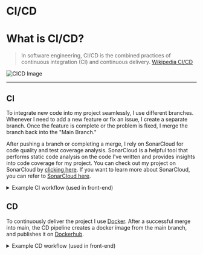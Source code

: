 # CI/CD

# What is CI/CD?
> In software engineering, CI/CD is the combined practices of continuous integration (CI) and continuous delivery. 
[Wikipedia CI/CD](https://en.wikipedia.org/wiki/CI/CD)

![CICD Image](https://user-images.githubusercontent.com/93530655/199507551-dc179c00-2907-4b91-bdb2-671c3baf4c51.png)
***
## CI
To integrate new code into my project seamlessly, I use different branches. Whenever I need to add a new feature or fix an issue, I create a separate branch.
Once the feature is complete or the problem is fixed, I merge the branch back into the "Main Branch."

After pushing a branch or completing a merge, I rely on SonarCloud for code quality and test coverage analysis. SonarCloud is a helpful tool that
performs static code analysis on the code I've written and provides insights into code coverage for my project. You can check out my project
on SonarCloud by [clicking here](https://sonarcloud.io/organizations/dpils-s/projects). If you want to learn more about SonarCloud, you can refer to [SonarCloud here](https://docs.sonarcloud.io/).


<details>
  <summary>Example CI workflow (used in front-end)</summary>
  
   ``` yml
  # This workflow will build and Test a Vue + JavaScripr project
# For more information see: https://docs.github.com/en/actions/automating-builds-and-tests/building-and-testing-net

name: Continuous Integration

on:
  push:
    branches:
      - main
  pull_request:
    branches:
      - main

jobs:
  test:
    runs-on: ubuntu-latest

    steps:
      - name: Checkout code
        uses: actions/checkout@v2

      - name: Set up Node.js
        uses: actions/setup-node@v2
        with:
          node-version: 14

      - name: Install dependencies
        run: npm install

      - name: Run tests
        run: npm run test
  ```
  
  </details>
  
  ## CD
To continuously deliver the project I use [Docker](https://docs.docker.com/get-started/). After a successful merge into main, the CD pipeline creates 
a docker image from the main branch, and publishes it on [Dockerhub](https://hub.docker.com/repository/docker/artjomf/maps/general).

<details>
  <summary>Example CD workflow (used in front-end)</summary>
  
  ``` yml
name: Continuous Delivery

on:
  push:
    branches:
      - main

jobs:
  build_and_deploy:
    runs-on: ubuntu-latest

    steps:
    - name: Checkout repository
      uses: actions/checkout@v2

    - name: Set up Node.js
      uses: actions/setup-node@v2
      with:
        node-version: 16

    - name: Install dependencies
      run: npm ci

    - name: Build Docker image
      run: docker build -t ${{ secrets.DOCKER_HUB_USERNAME }}/maps .

    - name: Login to Docker Hub
      uses: docker/login-action@v1
      with:
        username: ${{ secrets.DOCKER_HUB_USERNAME }}
        password: ${{ secrets.DOCKER_HUB_ACCESS_TOKEN }}

    - name: Push Docker image
      run: |
        docker tag ${{ secrets.DOCKER_HUB_USERNAME }}/maps artjomf/maps:${{ github.sha }}
        docker push ${{ secrets.DOCKER_HUB_USERNAME }}/maps:${{ github.sha }}
        docker tag ${{ secrets.DOCKER_HUB_USERNAME }}/maps:${{ github.sha }} artjomf/maps:latest
        docker push ${{ secrets.DOCKER_HUB_USERNAME }}/maps:latest
  ```
</details>
